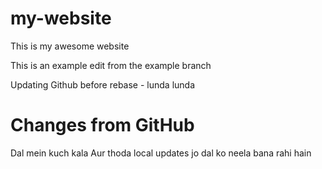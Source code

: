 # my-website

This is my awesome website

This is an example edit from the example branch

Updating Github before rebase - lunda lunda

# Changes from GitHub
Dal mein kuch kala
Aur thoda local updates jo dal ko neela bana rahi hain